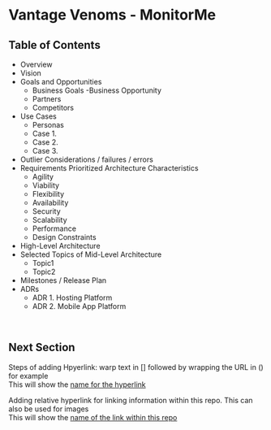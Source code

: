 # Vantage Venoms - MonitorMe

## **Table of Contents** 
- Overview 
- Vision
- Goals and Opportunities
    - Business Goals
     -Business Opportunity
    - Partners
    - Competitors
- Use Cases
    - Personas
    - Case 1. 
    - Case 2. 
    - Case 3.
- Outlier Considerations / failures / errors
- Requirements
    Prioritized Architecture Characteristics
    - Agility
    - Viability
    - Flexibility
    - Availability
    - Security
    - Scalability
    - Performance
    - Design Constraints
- High-Level Architecture
- Selected Topics of Mid-Level Architecture 
    - Topic1 
    - Topic2
- Milestones / Release Plan 
- ADRs 
    - ADR 1. Hosting Platform 
    - ADR 2. Mobile App Platform    


<br /> 

## **Next Section** 

Steps of adding Hpyerlink: warp text in [] followed by wrapping the URL in () for example \
This will show the [name for the hyperlink](https::linkname)

Adding relative hyperlink for linking information within this repo. This can also be used for images \
This will show the [name of the link within this repo](docs/readme.md)







